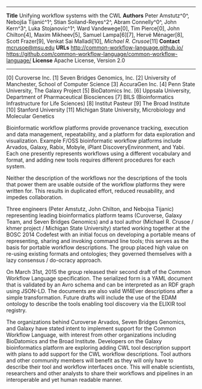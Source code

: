 --------------   -------------------------------------------
**Title**        Unifying workflow systems with the CWL
**Authors**      Peter Amstutz^0^, Nebojša Tijanić^1^, Stian Soiland-Reyes^2^, Abram Connelly^0^,
                 John Kern^3^, Luka Stojanovic^1^, Ward Vandewege[0], Tim Pierce[0], John Chilton[4],
                 Maxim Mikheev[5], Samuel Lampa[6][7], Hervé Ménager[8], Scott Frazer[9],
                 Venkat Sai Malladi[10], _Michael R. Crusoe_[11]
**Contact**      mcrusoe@msu.edu
**URLs**         <http://common-workflow-language.github.io/>
                 <https://github.com/common-workflow-language/common-workflow-language/>
**License**      Apache License, Version 2.0
--------------   -------------------------------------------

[0] Curoverse Inc.
[1] Seven Bridges Genomics, Inc.
[2] University of Manchester, School of Computer Science
[3] AccuraGen Inc.
[4] Penn State University, The Galaxy Project
[5] BioDatomics Inc.
[6] Uppsala University, Department of Pharmaceutical Biosciences
[7] BILS (Bioinformatics Infrastructure for Life Sciences)
[8] Institut Pasteur
[9] The Broad Institute
[10] Stanford University
[11] Michigan State University, Microbiology and Molecular Genetics

<!-- Prompts in HTML comments are from

http://phdtalk.blogspot.ro/2011/08/how-to-write-abstract-in-30-minutes.html -->

<!-- Motivation: Why do we care about the problem and the results? -->

Bioinformatic workflow platforms provide provenance tracking, execution and
data management, repeatability, and a platform for data exploration and
visualization. Example F/OSS bioinformatic workflow platforms include Arvados,
Galaxy, Rabix, Mobyle, iPlant DiscoveryEnvironment, and Yabi. Each one
presently represents workflows using a different vocabulary and format, and
adding new tools requires different procedures for each system.

<!-- Problem statement: What problem are you trying to solve? -->

Neither the description of the workflows nor the descriptions of the tools that
power them are usable outside of the workflow platforms they were written for.
This results in duplicated effort, reduced reusability, and impedes
collaboration.

<!-- Approach: How did you go about solving or making progress on the problem?
Did you use simulation, analytic models, prototype construction, or analysis of
field data for an actual product? -->

Three engineers (Peter Amstutz, John Chilton, and Nebojsa Tijanic) representing
leading bioinformatics platform teams (Curoverse, Galaxy Team, and Seven
Bridges Genomics) and a tool author (Michael R. Crusoe / khmer project /
Michigan State University) started working together at the BOSC 2014 Codefest
with an initial focus on developing a portable means of representing, sharing
and invoking command line tools; this serves as the basis for portable workflow
descriptions.  The group placed high value on re-using existing formats and
ontologies; they governed themselves with a lazy consensus / do-ocracy
approach.

<!-- Results: What's the answer? -->

On March 31st, 2015 the group released their second draft of the Common
Workflow Language specification. The serialized form is a YAML document that is
validated by an Avro schema and can be interpreted as an RDF graph using
JSON-LD. The documents are also valid Wf4Ever descriptions after a simple
transformation. Future drafts will include the use of the EDAM ontology to
describe the tools enabling tool discovery via the ELIXIR tool registry.

<!-- Conclusions: What are the implications of your answer? Is it going to
change the world (unlikely), be a significant "win", be a nice hack, or
simply serve as a road sign indicating that this path is a waste of time (all
of the previous results are useful)? -->

The organizations behind Curoverse Arvados, Seven Bridges Genomics, and Galaxy
have stated intent to implement support for the Common Workflow Language, with
interest from other organizations including BioDatomics and the Broad
Institute.  Developers on the Galaxy bioinformatics platform are exploring
adding CWL tool description support with plans to add support for the CWL
workflow descriptions. Tool authors and other community members will benefit as
they will only have to describe their tool and workflow interfaces once. This
will enable scientists, researchers and other analysts to share their workflows
and pipelines in an interoperable and yet human readable manner.
